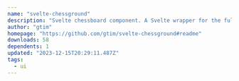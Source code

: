 ```yaml
---
name: "svelte-chessground"
description: "Svelte chessboard component. A Svelte wrapper for the full-featured Chessground chess UI."
author: "gtim"
homepage: "https://github.com/gtim/svelte-chessground#readme"
downloads: 58
dependents: 1
updated: "2023-12-15T20:29:11.487Z"
tags: 
  - ui
---
```


